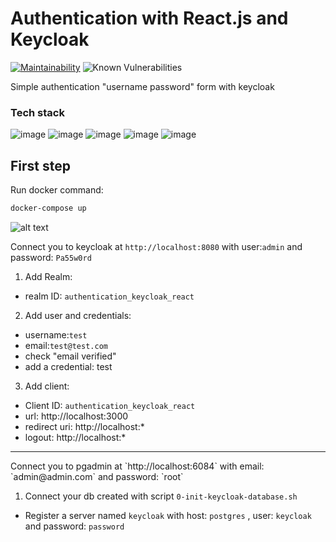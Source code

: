 # Authentication with React.js and Keycloak

[![Maintainability](https://api.codeclimate.com/v1/badges/87e358f7da97100ef6ab/maintainability)](https://codeclimate.com/github/JulienChapron/authentication-keycloak-react/maintainability)
![Known Vulnerabilities](https://snyk.io/test/github/JulienChapron/authentication-keycloak-react/badge.svg)

Simple authentication "username password" form with keycloak

### Tech stack

![image](https://img.shields.io/badge/react.js-FFFFFF?style=for-the-badge&logo=react&logoColor=blue)
![image](https://img.shields.io/badge/mui-FFFFFF?style=for-the-badge&logo=mui&logoColor=blue)
![image](https://img.shields.io/badge/keycloak-FFFFFF?style=for-the-badge&logo=keycloak&logoColor=grey)
![image](https://img.shields.io/badge/postgresql-FFFFFF?style=for-the-badge&logo=postgresql&logoColor=blue)
![image](https://img.shields.io/badge/docker-FFFFFF?style=for-the-badge&logo=docker&logoColor=blue)

## First step

Run docker command:

```bash
docker-compose up
```
![alt text](https://raw.githubusercontent.com/JulienChapron/authentication-keycloak-react/main/readme/docker-desktop.png)

Connect you to keycloak at `http://localhost:8080` with user:`admin` and password: `Pa55w0rd`

1. Add Realm: 
  -  realm ID: `authentication_keycloak_react`

2. Add user and credentials:
  -   username:`test`
  -   email:`test@test.com`
  -   check "email verified"
  -   add a credential: test

3. Add client:
  -   Client ID: `authentication_keycloak_react`
  -   url: http://localhost:3000
  -   redirect uri: http://localhost:*
  -   logout: http://localhost:*
  
<hr />
Connect you to pgadmin  at `http://localhost:6084` with email: `admin@admin.com` and password: `root`

1. Connect your db created with script `0-init-keycloak-database.sh` 
  -   Register a server named `keycloak` with host: `postgres` , user: `keycloak` and password: `password`
